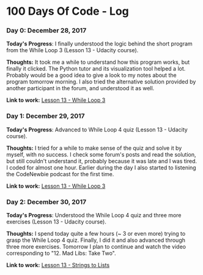 # 100 Days Of Code - Log

### Day 0: December 28, 2017

**Today's Progress**: I finally understood the logic behind the short program from the While Loop 3 (Lesson 13 - Udacity course).

**Thoughts:** It took me a while to understand how this program works, but finally it clicked. The Python tutor and its visualization tool helped a lot. Probably would be a good idea to give a look to my notes about the program tomorrow morning. I also tried the alternative solution provided by another participant in the forum, and understood it as well.

**Link to work:** [Lesson 13 - While Loop 3](https://goo.gl/EryJKy)

### Day 1: December 29, 2017

**Today's Progress**: Advanced to While Loop 4 quiz (Lesson 13 - Udacity course).

**Thoughts:** I tried for a while to make sense of the quiz and solve it by myself, with no success. I check some forum's posts and read the solution, but still couldn't understand it, probably because it was late and I was tired. I coded for almost one hour. Earlier during the day I also started to listening the CodeNewbie podcast for the first time.

**Link to work:** [Lesson 13 - While Loop 3](https://goo.gl/UhYRfj)

### Day 2: December 30, 2017

**Today's Progress**: Understood the While Loop 4 quiz and three more exercises (Lesson 13 - Udacity course).

**Thoughts:** I spend today quite a few hours (~ 3 or even more) trying to grasp the While Loop 4 quiz. Finally, I did it and also advanced through three more exercises. Tomorrow I plan to continue and watch the video corresponding to "12. Mad Libs: Take Two". 

**Link to work:** [Lesson 13 - Strings to Lists](https://goo.gl/74ijgT)

